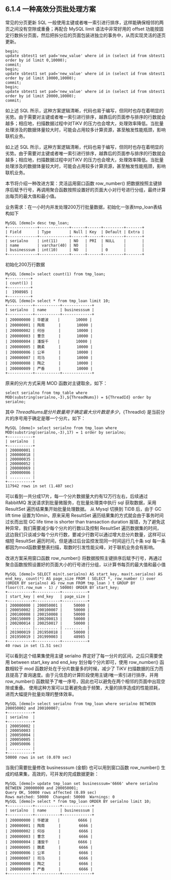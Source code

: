 ## 6.1.4 一种高效分页批处理方案

常见的分页更新 SQL 一般使用主键或者唯一索引进行排序，这样能确保相邻的两页之间没有空隙或重叠；再配合 MySQL limit 语法中非常好用的 offset 功能按固定行数拆分页面，然后把拆分后的页面包装进独立的事务中，从而实现灵活的逐页更新。

```
begin;
update sbtest1 set pad='new_value' where id in (select id from sbtest1 order by id limit 0,10000);
commit;
begin;
update sbtest1 set pad='new_value' where id in (select id from sbtest1 order by id limit 10000,10000);
commit;
begin;
update sbtest1 set pad='new_value' where id in (select id from sbtest1 order by id limit 20000,10000);
commit;
```
如上述 SQL 所示，这种方案逻辑清晰，代码也易于编写，但同时也存在着明显的劣势。由于需要对主键或者唯一索引进行排序，越靠后的页面参与排序的行数就会越多；相应地，扫描数据过程中对TiKV 的压力也会增大，处理效率降低。当批量处理涉及的数据体量较大时，可能会占用较多计算资源，甚至触发性能瓶颈，影响联机业务。

如上述 SQL 所示，这种方案逻辑清晰，代码也易于编写，但同时也存在着明显的劣势。由于需要对主键或者唯一索引进行排序，越靠后的页面参与排序的行数就会越多；相应地，扫描数据过程中对TiKV 的压力也会增大，处理效率降低。当批量处理涉及的数据体量较大时，可能会占用较多计算资源，甚至触发性能瓶颈，影响联机业务。

本节将介绍一种改进方案：灵活运用窗口函数 row_number() 把数据按照主键排序后赋予行号，再调用聚合函数按照设置好的页面大小对行号进行分组，最终计算出每页的最大值和最小值。

业务需求：在一小时内并发处理200万行批量数据，初始化一张表tmp_loan表结构如下

```
MySQL [demo]> desc tmp_loan;
+-------------+-------------+------+------+---------+-------+
| Field       | Type        | Null | Key  | Default | Extra |
+-------------+-------------+------+------+---------+-------+
| serialno    | int(11)     | NO   | PRI  | NULL    |       |
| name        | varchar(40) | NO   |      |         |       |
| businesssum | int(10)     | NO   |      | 0       |       |
+-------------+-------------+------+------+---------+-------+
```
初始化200万行数据

```
MySQL [demo]> select count(1) from tmp_loan;
+----------+
| count(1) |
+----------+
|  1998985 |
+----------+
MySQL [demo]> select * from tmp_loan limit 10;
+-----------+-----------+-------------+
| serialno  | name      | businesssum |
+-----------+-----------+-------------+
| 200000000 | 华碧波    |       10000 |
| 200000001 | 陶南      |       10000 |
| 200000002 | 何谷      |       10000 |
| 200000003 | 曹念      |       10000 |
| 200000004 | 潘旋千    |       10000 |
| 200000005 | 魏柔      |       10000 |
| 200000006 | 公羊      |       10000 |
| 200000007 | 司马      |       10000 |
| 200000008 | 陶之      |       10000 |
| 200000009 | 严香      |       10000 |
+-----------+-----------+-------------+
```
原来的分片方式采用 MOD 函数对主键取余，如下：
```
select serialno from tmp_table where MOD(substring(serialno,-3),${ThreadNums}) = ${ThreadId} order by serialno;
```
其中 ${ThreadNums} 是分片数量用于确定最大分片数是多少，${ThreadId} 是当前分片的序号用于确定是哪一个分片。如下：   
```
MySQL [demo]> select serialno from tmp_loan where MOD(substring(serialno,-3),17) = 1 order by serialno;
+-----------+
| serialno  |
+-----------+
| 200000001 |
| 200000018 |
| 200000035 |
| 200000052 |
| 200000069 |
| 200000086 |
| ......... |
+-----------+
117942 rows in set (1.407 sec)
```
可以看到一共分成17片，每一个分片数据量大约有12万行左右，后续通过 RabbitMQ 发送请求到批量微服务，在批量处理类中执行 sql 获取数据，采用 ResultSet 遍历结果集开始批量处理数据。
从 Mysql 切换到 TiDB 后，由于 GC lift time 设置为10min，原来采用 ResultSet 遍历结果集的方式就会由于事务时间过长而出现 GC life time is shorter than transaction duration 报错，为了避免这种异常，我们需要减少每个分片的行数以及控制 ResultSet 遍历数据集的时间，这边我们只谈减少每个分片行数，要减少行数可以通过增大总分片数量，这样可以缩短 ResultSet 遍历时间，但是通过后台监控发现同一时间运行几十条 sql 每一条都因为mod函数要整表扫描，取数时引发性能尖峰，对于联机业务会有影响。

改进方案采用窗口函数 row_number() 将数据按照主键排序后赋予行号，再通过聚合函数按照设置好的页面大小的行号进行分组，以计算书每页的最大值和最小值

```
MySQL [demo]> SELECT min(t.serialno) AS start_key, max(t.serialno) AS end_key, count(*) AS page_size FROM ( SELECT *, row_number () over (ORDER BY serialno) AS row_num FROM tmp_loan ) t GROUP BY floor((t.row_num - 1) / 50000) ORDER BY start_key;
+-----------+-----------+-----------+
| start_key | end_key   | page_size |
+-----------+-----------+-----------+
| 200000000 | 200050001 |     50000 |
| 200050002 | 200100007 |     50000 |
| 200100008 | 200150008 |     50000 |
| 200150009 | 200200013 |     50000 |
| 200200014 | 200250017 |     50000 |
|  ........ |.......... | ........  |
| 201900019 | 201950018 |     50000 |
| 201950019 | 201999003 |     48985 |
+-----------+-----------+-----------+
40 rows in set (1.51 sec)
```
可以看到这个结果集使用主键 serialno 界定好了每一分片的区间，之后只需要使用 between start_key and end_key 划分每个分片即可，使用 row_number() 函数相较于 mod 函数好处在于分片数量多的时候，减少了 TiKV 扫描数据的压力而且提高了查询速度。由于元信息的计算阶段使用主键/唯一索引进行排序，并用 row_number() 函数赋予了唯一序号，因此也可以避免在两个相邻的页面中出现空隙或重叠。
使用这种方案可以显著避免由于频繁，大量的排序造成的性能损耗，进而大幅提升批量处理的整体效率。

```
MySQL [demo]> select serialno from tmp_loan where serialno BETWEEN 200050002 and 200100007;
+-----------+
| serialno  |
+-----------+
| 200050002 |
| 200050003 |
| 200050004 |
| 200050005 |
| 200050006 |
| ......... |
+-----------+
50000 rows in set (0.070 sec)
```
当我们需要批量修改 businesssum (金额) 也可以用到窗口函数 row_number() 生成的结果集，高效的，可并发的完成数据更新：
```
MySQL [demo]> update tmp_loan set businesssum='6666' where serialno BETWEEN 200000000 and 200050001;
Query OK, 50000 rows affected (0.89 sec)
Rows matched: 50000  Changed: 50000  Warnings: 0
MySQL [demo]> select * from tmp_loan ORDER BY serialno limit 10;
+-----------+-----------+-------------+
| serialno  | name      | businesssum |
+-----------+-----------+-------------+
| 200000000 | 华碧波    |        6666 |
| 200000001 | 陶南      |        6666 |
| 200000002 | 何谷      |        6666 |
| 200000003 | 曹念      |        6666 |
| 200000004 | 潘旋千    |        6666 |
| 200000005 | 魏柔      |        6666 |
| 200000006 | 公羊      |        6666 |
| 200000007 | 司马      |        6666 |
| 200000008 | 陶之      |        6666 |
| 200000009 | 严香      |        6666 |
+-----------+-----------+-------------+
```
